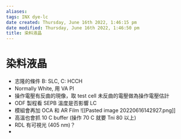 ```yaml
---
aliases: 
tags: INX dye-lc
date created: Thursday, June 16th 2022, 1:46:15 pm
date modified: Thursday, June 16th 2022, 1:46:50 pm
title: 染料液晶
---
```


# 染料液晶

- 志隆的條件 B: SLC, C: HCCH
- Normally White, 用 VA PI
- 操作電壓有反曲的現像，取 test cell 未反曲的電壓做為操作電壓估計
- ODF 製程看 SEPB 溫度是否影響 LC
- 模組會再加 OCA 和 AR Film
![[Pasted image 20220616142927.png]]
 - 高溫也會抓 10 C buffer (操作 70 C 就要 Tni 80 以上)
 - RDL 有可視光 (405 nm)？
 - 